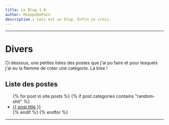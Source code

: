 ```yaml
---
title: Le Blog 1.0
author: MieppeDePain
description : Ceci est un blog. Enfin je crois.
---
```


---
# Divers
Ci dessous, une petites listes des postes que j'ai pu faire et pour lesquels j'ai eu la flemme de créer une catégorie. La bise !

## Liste des postes
<ul>
{% for post in site.posts %}
{% if post.categories contains "random-shit" %}
    <li>
        <a href="{{ post.url }}" title="{{ post.title }}">{{ post.title }}</a>
    </li>
{% endif %}
{% endfor %}
</ul>

--- 